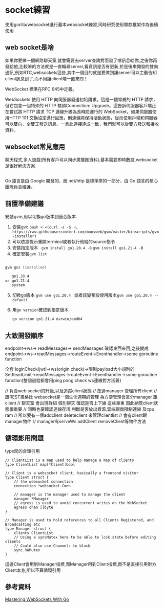 # socket練習
使用gorilla/websocket進行基本websocket練習,同時研究使用哪款框架作為後續使用


## web socket是啥
如果你要做一個網路聊天室,就會需要去server查詢對面發了啥訊息給你,之後你再發給他,比較笨的方法就是一直輪尋server,看資訊是否有更新,於是後來開發的雙向通訊,例如RTC,websockets這些,其中一個目的就是要做到讓server可以主動告知client訊息到了,而不用讓client端一直來問！

WebSocket 標準在RFC 645中定義。

WebSockets 使用 HTTP 向伺服器發送初始請求。這是一個常規的 HTTP 請求，但它包含一個特殊的 HTTP 標頭Connection: Upgrade。這告訴伺服器客戶端正在嘗試將 HTTP 請求 TCP 連線升級為長時間運行的 WebSocket。如果伺服器使用HTTP 101 交換協定進行回應，則連線將保持活動狀態，從而使用戶端和伺服器可以雙向、全雙工發送訊息。一旦此連接達成一致，我們就可以從雙方發送和接收資料。

## websocket常見應用
聊天程式,多人遊戲(所有客戶可以同步廣播推資料),基本需要即時數據,websocket是很好解決方案.

## 
Go 語言是由 Google 開發的，而 net/http 是標準庫的一部分，由 Go 語言的核心團隊負責維護。

## 前置準備建議

安裝gvm,用以切換go版本到適合版本.
1. 安裝gvc
   `bash < <(curl -s -S -L https://raw.githubusercontent.com/moovweb/gvm/master/binscripts/gvm-installer)`
2. 可以依據提示重開terminal或者執行他給的source指令
3. 安裝指定版本
   ` gvm install go1.20.4 -B` `gvm install go1.21.4 -B`
4. 確定安裝`gvm list`


```zsh

gvm gos (installed)

   go1.20.4
=> go1.21.4
   system
```
5. 切換go版本
   `gvm use go1.20.4 ` 或者該變預設使用版本`gvm use go1.20.4 --default`

6. 用`go version`確認到指定版本.
   
   ```zsh
   go version go1.21.4 darwin/amd64
   ```

## 大致開發順序
endpoint->ws-> readMessages-> sendMessages 確認東西來回,之後變成endpoint->ws->readMessages->routeEvent->Eventhandler->some goroutine function

全套
loginCheck(jwt)->ws(origin check)->限制payload大小規則的SetReadLimit->readMessages->routeEvent->Eventhandler->some goroutine function(整個過程都會用ping pong check ws連線對方活著)


// 負責web socket的升級,以及追蹤client狀態
// 故過manager 管理所有client
// 跟REST風格比 websocket是一個生命週期的管理 為方便管理會區分manager 跟client
// 聊天室 會出現群組 個別聊天 確認是否上下線 這些東東 因此納管client狀態很重要
// 同時也要確認連線存活,判斷是否放出資源,雲端廠商限制連線 及cpu ram
// 所以要有一個addclient deleteclient 來管理clientlist
// 會有client跟manager物件
// manager有serveWs addClient removeClient等物件方法

## 循環影用問題
type間的合理引用
```
// ClientList is a map used to help manage a map of clients
type ClientList map[*Client]bool

// Client is a websocket client, basically a frontend visitor
type Client struct {
	// the websocket connection
	connection *websocket.Conn

	// manager is the manager used to manage the client
	manager *Manager
	// egress is used to avoid concurrent writes on the WebSocket
	egress chan []byte
}

// Manager is used to hold references to all Clients Registered, and Broadcasting etc
type Manager struct {
	clients ClientList
	// Using a syncMutex here to be able to lcok state before editing clients
	// Could also use Channels to block
	sync.RWMutex
}
```
這邊Client會用到Manager指標,而Manager用到Client指標,而不是直接引用對方Client本身,所以不算循環引用


## 參考資料
[Mastering WebSockets With Go](https://programmingpercy.tech/blog/mastering-websockets-with-go/)